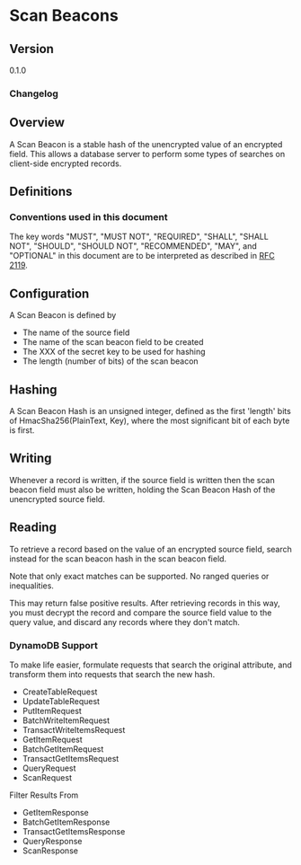 [//]: # "Copyright Amazon.com Inc. or its affiliates. All Rights Reserved."
[//]: # "SPDX-License-Identifier: CC-BY-SA-4.0"

# Scan Beacons

## Version

0.1.0

### Changelog

## Overview

A Scan Beacon is a stable hash of the unencrypted value of an encrypted field.
This allows a database server to perform some types of searches on client-side encrypted records.

## Definitions

### Conventions used in this document

The key words "MUST", "MUST NOT", "REQUIRED", "SHALL", "SHALL NOT", "SHOULD", "SHOULD NOT", "RECOMMENDED", "MAY", and "OPTIONAL"
in this document are to be interpreted as described in [RFC 2119](https://tools.ietf.org/html/rfc2119).

## Configuration

A Scan Beacon is defined by
 * The name of the source field
 * The name of the scan beacon field to be created
 * The XXX of the secret key to be used for hashing
 * The length (number of bits) of the scan beacon
 
## Hashing

A Scan Beacon Hash is an unsigned integer, defined as the first 'length' bits of HmacSha256(PlainText, Key),
where the most significant bit of each byte is first.

## Writing

Whenever a record is written, if the source field is written then the scan beacon field must also be written,
holding the Scan Beacon Hash of the unencrypted source field.

## Reading

To retrieve a record based on the value of an encrypted source field,
search instead for the scan beacon hash in the scan beacon field.

Note that only exact matches can be supported. No ranged queries or inequalities.

This may return false positive results.
After retrieving records in this way, you must decrypt the record and compare
the source field value to the query value, and discard any records where they don't match.

### DynamoDB Support
To make life easier, formulate requests that search the original attribute, and transform them into requests that search the new hash. 

 * CreateTableRequest 
 * UpdateTableRequest
 * PutItemRequest
 * BatchWriteItemRequest
 * TransactWriteItemsRequest
 * GetItemRequest
 * BatchGetItemRequest
 * TransactGetItemsRequest
 * QueryRequest
 * ScanRequest


Filter Results From
 * GetItemResponse
 * BatchGetItemResponse
 * TransactGetItemsResponse
 * QueryResponse
 * ScanResponse
